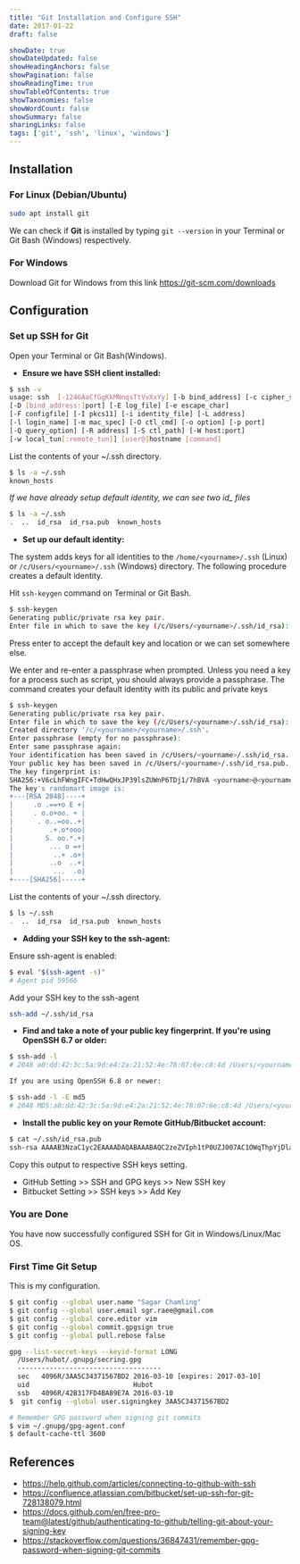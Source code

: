 ```yaml
---
title: "Git Installation and Configure SSH"
date: 2017-01-22
draft: false

showDate: true
showDateUpdated: false
showHeadingAnchors: false
showPagination: false
showReadingTime: true
showTableOfContents: true
showTaxonomies: false 
showWordCount: false
showSummary: false
sharingLinks: false
tags: ['git', 'ssh', 'linux', 'windows']
---
```


## Installation

### For Linux (Debian/Ubuntu)

```bash
sudo apt install git
```

We can check if **Git** is installed by typing `git --version` in your Terminal or Git Bash (Windows) respectively.

### For Windows

Download Git for Windows from this link <https://git-scm.com/downloads>

## Configuration

### Set up SSH for Git

Open your Terminal or Git Bash(Windows).

* **Ensure we have SSH client installed:**

```bash
$ ssh -v
usage: ssh  [-1246AaCfGgKkMNnqsTtVvXxYy] [-b bind_address] [-c cipher_spec]
[-D [bind_address:]port] [-E log_file] [-e escape_char]
[-F configfile] [-I pkcs11] [-i identity_file] [-L address]
[-l login_name] [-m mac_spec] [-O ctl_cmd] [-o option] [-p port]
[-Q query_option] [-R address] [-S ctl_path] [-W host:port]
[-w local_tun[:remote_tun]] [user@]hostname [command]
```

List the contents of your ~/.ssh directory.

```bash
$ ls -a ~/.ssh 
known_hosts
```

 *If we have already setup default identity, we can see two id_ files*

```bash
$ ls -a ~/.ssh
.  ..  id_rsa  id_rsa.pub  known_hosts
```

* **Set up our default identity:**

The system adds keys for all identities to the `/home/<yourname>/.ssh` (Linux) or `/c/Users/<yourname>/.ssh` (Windows) directory. The following procedure creates a default identity.

Hit `ssh-keygen` command on Terminal or Git Bash.

```bash
$ ssh-keygen 
Generating public/private rsa key pair.
Enter file in which to save the key (/c/Users/<yourname>/.ssh/id_rsa):
```

Press enter to accept the default key and location or we can set somewhere else.

We enter and re-enter a passphrase when prompted. Unless you need a key for a process such as script, you should always provide a passphrase. The command creates your default identity with its public and private keys

```bash
$ ssh-keygen
Generating public/private rsa key pair.
Enter file in which to save the key (/c/Users/<yourname>/.ssh/id_rsa):
Created directory '/c/<yourname>/<yourname>/.ssh'.
Enter passphrase (empty for no passphrase):
Enter same passphrase again:
Your identification has been saved in /c/Users/<yourname>/.ssh/id_rsa.
Your public key has been saved in /c/Users/<yourname>/.ssh/id_rsa.pub.
The key fingerprint is:
SHA256:+V6cLhFWngIFC+TdHwQHxJP39lsZUWnP6TDj1/7hBVA <yourname>@<yourname>
The key's randomart image is:
+---[RSA 2048]----+
|     .o .==+o E +|
|     . o.o+oo. + |
|      . o..=oo..+|
|         .+.o*ooo|
|        S. oo.*.+|
|         ... o =+|
|          ..+ .o+|
|         ..o  ..+|
|          ...  .o|
+----[SHA256]-----+
```

List the contents of your ~/.ssh directory.

```bash
$ ls ~/.ssh 
.  ..  id_rsa  id_rsa.pub  known_hosts
```

* **Adding your SSH key to the ssh-agent:**

Ensure ssh-agent is enabled:

```bash
$ eval "$(ssh-agent -s)"
# Agent pid 59566
```

Add your SSH key to the ssh-agent

```bash
ssh-add ~/.ssh/id_rsa
```

* **Find and take a note of your public key fingerprint. If you're using OpenSSH 6.7 or older:**

```bash
$ ssh-add -l
# 2048 a0:dd:42:3c:5a:9d:e4:2a:21:52:4e:78:07:6e:c8:4d /Users/<yourname>/.ssh/id_rsa (RSA)

If you are using OpenSSH 6.8 or newer:

$ ssh-add -l -E md5
# 2048 MD5:a0:dd:42:3c:5a:9d:e4:2a:21:52:4e:78:07:6e:c8:4d /Users/<yourname>/.ssh/id_rsa (RSA)
```

* **Install the public key on your Remote GitHub/Bitbucket account:**

```bash
$ cat ~/.ssh/id_rsa.pub
ssh-rsa AAAAB3NzaC1yc2EAAAADAQABAAABAQC2zeZVIph1tP0UZJ007AC1OWqThpYjDlao1PlQnZbrSMeS8LXkU/nMxuZdAv+2JeqhezOtb6/e8e50NOTWB9Z2O8thCMwc29cp6C+vHL2oWQYMcCOuT34/R2yDEOMQ5nkIZ1fVFJNCTIZUaKjyaHX89w0v2p9cMsZ1q36w9lEdKXs8N5fuN/6rAy3JQgMcbD+dDd0cWpP8CLiUyNCq32xwqhX+nS1P43AgOQdLpX74uljwr7rE2CmrJQkvh/m+h68tv8+mLMGJtg5cJ+doZ+9r9yPhKJYGEsW4bL+8sSRQn3gJWUib8xhOgaWrMfXj+94o1KbcI12lK772GNyP74rX <yourname>@<yourname>
```

Copy this output to respective SSH keys setting.

* GitHub Setting >> SSH and GPG keys >> New SSH key
* Bitbucket Setting >> SSH keys >> Add Key

### You are Done

You have now successfully configured SSH for Git in Windows/Linux/Mac OS.

### First Time Git Setup

This is my configuration.

```bash
$ git config --global user.name "Sagar Chamling"
$ git config --global user.email sgr.raee@gmail.com
$ git config --global core.editor vim
$ git config --global commit.gpgsign true
$ git config --global pull.rebose false

gpg --list-secret-keys --keyid-format LONG
  /Users/hubot/.gnupg/secring.gpg
  ------------------------------------
  sec   4096R/3AA5C34371567BD2 2016-03-10 [expires: 2017-03-10]
  uid                          Hubot 
  ssb   4096R/42B317FD4BA89E7A 2016-03-10
$  git config --global user.signingkey 3AA5C34371567BD2

# Remember GPG password when signing git commits
$ vim ~/.gnupg/gpg-agent.conf 
$ default-cache-ttl 3600
```

## References

* <https://help.github.com/articles/connecting-to-github-with-ssh>
* <https://confluence.atlassian.com/bitbucket/set-up-ssh-for-git-728138079.html>
* <https://docs.github.com/en/free-pro-team@latest/github/authenticating-to-github/telling-git-about-your-signing-key>
* <https://stackoverflow.com/questions/36847431/remember-gpg-password-when-signing-git-commits>
